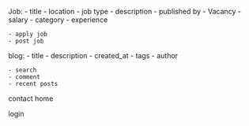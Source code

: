 Job:
    - title
    - location
    - job type
    - description
    - published by
    - Vacancy
    - salary
    - category
    - experience 


    - apply job
    - post job

blog: 
    - title
    - description
    - created_at
    - tags
    - author


    - search
    - comment
    - recent posts

contact 
home


login



